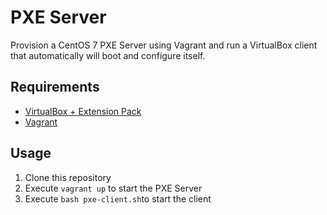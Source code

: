 # PXE Server
Provision a CentOS 7 PXE Server using Vagrant and run a VirtualBox client
that automatically will boot and configure itself.

## Requirements
- [VirtualBox + Extension Pack](https://www.virtualbox.org/)
- [Vagrant](https://www.vagrantup.com/)

## Usage
1. Clone this repository
2. Execute ```vagrant up``` to start the PXE Server
3. Execute ```bash pxe-client.sh```to start the client
